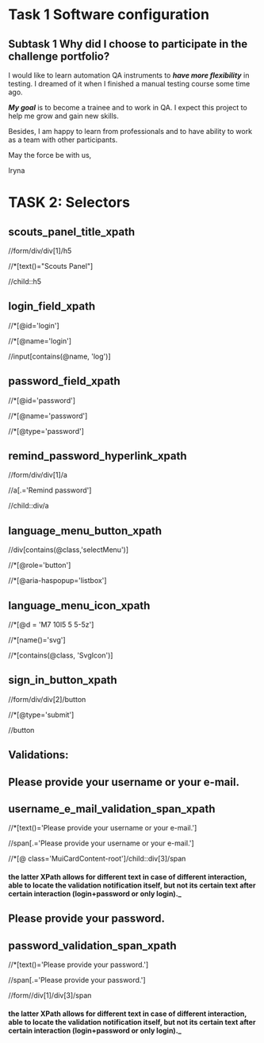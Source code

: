 # Task 1 Software configuration
## Subtask 1 Why did I choose to participate in the challenge portfolio? 

I would like to learn automation QA instruments to *__have more flexibility__* in testing. I dreamed of it when I finished a manual testing course some time ago. 

*__My goal__* is to become a trainee and to work in QA. I expect this project to help me grow and gain new skills. 


Besides, I am happy to learn from professionals and to have ability to work as a team with other participants. 

May the force be with us,

Iryna 

# TASK 2: Selectors

## scouts_panel_title_xpath

//form/div/div[1]/h5

//*[text()="Scouts Panel"]

//child::h5

## login_field_xpath 

//*[@id='login']

//*[@name='login']

//input[contains(@name, 'log')]

## password_field_xpath

//*[@id='password']

//*[@name='password']

//*[@type='password']

## remind_password_hyperlink_xpath 

//form/div/div[1]/a

//a[.='Remind password']

//child::div/a

## language_menu_button_xpath

//div[contains(@class,'selectMenu')]

//*[@role='button']

//*[@aria-haspopup='listbox']

## language_menu_icon_xpath 

//*[@d = 'M7 10l5 5 5-5z']

//*[name()='svg']

//*[contains(@class, 'SvgIcon')]

## sign_in_button_xpath

//form/div/div[2]/button

//*[@type='submit']

//button 

## Validations:

## Please provide your username or your e-mail.

## username_e_mail_validation_span_xpath

 //*[text()='Please provide your username or your e-mail.']

//span[.='Please provide your username or your e-mail.']

//*[@ class='MuiCardContent-root']/child::div[3]/span

#### the latter XPath allows for different text in case of different interaction, able to locate the validation notification itself, but not its certain text after certain interaction (login+password or only login)._ 

## Please provide your password.

## password_validation_span_xpath

//*[text()='Please provide your password.']

//span[.='Please provide your password.']

//form//div[1]/div[3]/span 

#### the latter XPath allows for different text in case of different interaction, able to locate the validation notification itself, but not its certain text after certain interaction (login+password or only login)._ 


